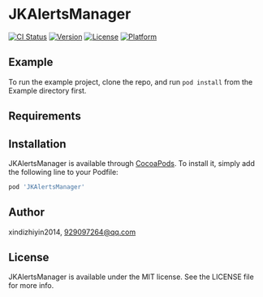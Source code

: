 # JKAlertsManager

[![CI Status](https://img.shields.io/travis/xindizhiyin2014/JKAlertsManager.svg?style=flat)](https://travis-ci.org/xindizhiyin2014/JKAlertsManager)
[![Version](https://img.shields.io/cocoapods/v/JKAlertsManager.svg?style=flat)](https://cocoapods.org/pods/JKAlertsManager)
[![License](https://img.shields.io/cocoapods/l/JKAlertsManager.svg?style=flat)](https://cocoapods.org/pods/JKAlertsManager)
[![Platform](https://img.shields.io/cocoapods/p/JKAlertsManager.svg?style=flat)](https://cocoapods.org/pods/JKAlertsManager)

## Example

To run the example project, clone the repo, and run `pod install` from the Example directory first.

## Requirements

## Installation

JKAlertsManager is available through [CocoaPods](https://cocoapods.org). To install
it, simply add the following line to your Podfile:

```ruby
pod 'JKAlertsManager'
```

## Author

xindizhiyin2014, 929097264@qq.com

## License

JKAlertsManager is available under the MIT license. See the LICENSE file for more info.
